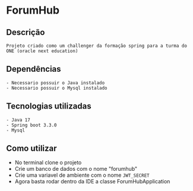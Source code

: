 # ForumHub

## Descrição
    Projeto criado como um challenger da formação spring para a turma do ONE (oracle next education)

## Dependências
    - Necessario possuir o Java instalado
    - Necessario possuir o Mysql instalado

## Tecnologias utilizadas
    - Java 17
    - Spring boot 3.3.0
    - Mysql

## Como utilizar

- No terminal clone o projeto
- Crie um banco de dados com o nome "forumhub"
- Crie uma variavel de ambiente com o nome `JWT_SECRET`
- Agora basta rodar dentro da IDE a classe ForumHubApplication